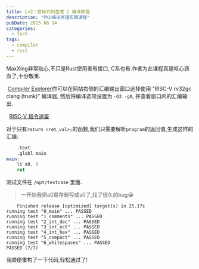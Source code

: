 ```yaml
---
title: Lv2：目标代码生成 | 编译原理
description: "PKU编译原理实践课程"
pubDate: 2025 08 14
categories: 
  - tech
tags:
  - compiler
  - rust
---
```


MaxXing非常贴心,不只是Rust使用者有接口, C系也有.作者为此课程真是呕心沥血了,十分敬重.

 [Compiler Explorer](https://godbolt.org/)你可以在网站右侧的汇编输出窗口选择使用 “RISC-V rv32gc clang (trunk)” 编译器, 然后将编译选项设置为 `-O3 -g0`, 并查看窗口内的汇编输出.

  [RISC-V 指令速查](https://pku-minic.github.io/online-doc/#/misc-app-ref/riscv-insts)

对于只有`return <ret_val>;`的函数,我们只需要解析`program`的返回值,生成这样的汇编:
```nasm
	.text
	.globl main
main:
	li a0, 0
	ret
```

测试文件在 `/opt/testcase` 里面.

> 一开始我把a0寄存器写成s0了,找了很久的bug😭

```
    Finished release [optimized] target(s) in 25.17s
running test "0_main" ... PASSED
running test "1_comments" ... PASSED
running test "2_int_dec" ... PASSED
running test "3_int_oct" ... PASSED
running test "4_int_hex" ... PASSED
running test "5_compact" ... PASSED
running test "6_whitespaces" ... PASSED
PASSED (7/7)
```

我顺便重构了一下代码,轻松通过了!
